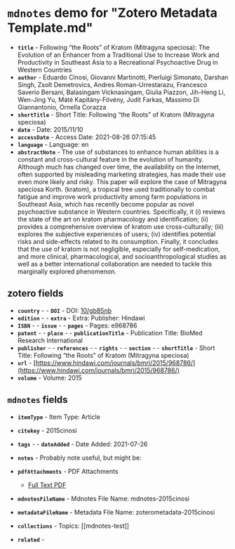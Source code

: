 # `mdnotes` demo for "Zotero Metadata Template.md"

- **`title`** - Following “the Roots” of Kratom (Mitragyna speciosa): The Evolution of an Enhancer from a Traditional Use to Increase Work and Productivity in Southeast Asia to a Recreational Psychoactive Drug in Western Countries
- **`author`** - Eduardo Cinosi, Giovanni Martinotti, Pierluigi Simonato, Darshan Singh, Zsolt Demetrovics, Andres Roman-Urrestarazu, Francesco Saverio Bersani, Balasingam Vicknasingam, Giulia Piazzon, Jih-Heng Li, Wen-Jing Yu, Máté Kapitány-Fövény, Judit Farkas, Massimo Di Giannantonio, Ornella Corazza
- **`shortTitle`** -  Short Title: Following “the Roots” of Kratom (Mitragyna speciosa)
- **`date`** -  Date: 2015/11/10
- **`accessDate`** -  Access Date: 2021-08-26 07:15:45
- **`language`** -  Language: en
- **`abstractNote`** - The use of substances to enhance human abilities is a constant and cross-cultural feature in the evolution of humanity. Although much has changed over time, the availability on the Internet, often supported by misleading marketing strategies, has made their use even more likely and risky. This paper will explore the case of Mitragyna speciosa Korth. (kratom), a tropical tree used traditionally to combat fatigue and improve work productivity among farm populations in Southeast Asia, which has recently become popular as novel psychoactive substance in Western countries. Specifically, it (i) reviews the state of the art on kratom pharmacology and identification; (ii) provides a comprehensive overview of kratom use cross-culturally; (iii) explores the subjective experiences of users; (iv) identifies potential risks and side-effects related to its consumption. Finally, it concludes that the use of kratom is not negligible, especially for self-medication, and more clinical, pharmacological, and socioanthropological studies as well as a better international collaboration are needed to tackle this marginally explored phenomenon.

## zotero fields

- **`country`** - - **`DOI`** -  DOI: [10/gb85nb](https://doi.org/10/gb85nb)
- **`edition`** - - **`extra`** -  Extra: Publisher: Hindawi
- **`ISBN`** - - **`issue`** - - **`pages`** -  Pages: e968786
- **`patent`** - - **`place`** - - **`publicationTitle`** -  Publication Title: BioMed Research International
- **`publisher`** - - **`references`** - - **`rights`** - - **`section`** - - **`shortTitle`** -  Short Title: Following “the Roots” of Kratom (Mitragyna speciosa)
- **`url`** - [https://www.hindawi.com/journals/bmri/2015/968786/](https://www.hindawi.com/journals/bmri/2015/968786/)
- **`volume`** -  Volume: 2015


## `mdnotes`  fields

- **`itemType`** -  Item Type: Article
- **`citekey`** - 2015cinosi
- **`tags`** - - **`dateAdded`** -  Date Added: 2021-07-26
- **`notes`** - 
Probably note useful, but might be:

- **`pdfAttachments`** -  PDF Attachments
	- [Full Text PDF](zotero://open-pdf/library/items/9QTEPA8M)

- **`mdnotesFileName`** -  Mdnotes File Name: mdnotes-2015cinosi

- **`metadataFileName`** -  Metadata File Name: zoterometadata-2015cinosi

- **`collections`** -  Topics: [[mdnotes-test]]

- **`related`** - 
  